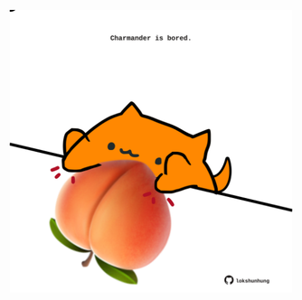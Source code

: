 <!-- built at 18/02/2021, 22:01:30 UTC -->
<p align="center">
  <img width="500" height="500" src="./ReadmeImage.svg">
</p>
